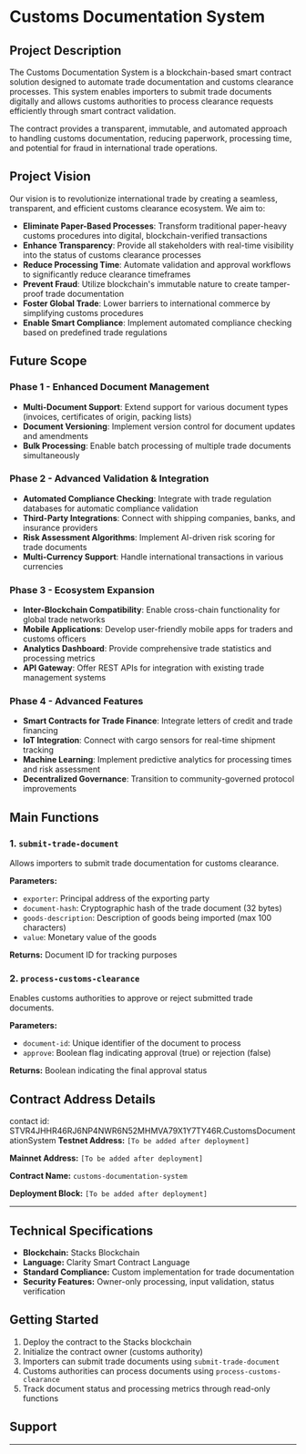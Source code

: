 # Customs Documentation System

## Project Description

The Customs Documentation System is a blockchain-based smart contract solution designed to automate trade documentation and customs clearance processes. This system enables importers to submit trade documents digitally and allows customs authorities to process clearance requests efficiently through smart contract validation.

The contract provides a transparent, immutable, and automated approach to handling customs documentation, reducing paperwork, processing time, and potential for fraud in international trade operations.

## Project Vision

Our vision is to revolutionize international trade by creating a seamless, transparent, and efficient customs clearance ecosystem. We aim to:

- **Eliminate Paper-Based Processes**: Transform traditional paper-heavy customs procedures into digital, blockchain-verified transactions
- **Enhance Transparency**: Provide all stakeholders with real-time visibility into the status of customs clearance processes
- **Reduce Processing Time**: Automate validation and approval workflows to significantly reduce clearance timeframes
- **Prevent Fraud**: Utilize blockchain's immutable nature to create tamper-proof trade documentation
- **Foster Global Trade**: Lower barriers to international commerce by simplifying customs procedures
- **Enable Smart Compliance**: Implement automated compliance checking based on predefined trade regulations

## Future Scope

### Phase 1 - Enhanced Document Management
- **Multi-Document Support**: Extend support for various document types (invoices, certificates of origin, packing lists)
- **Document Versioning**: Implement version control for document updates and amendments
- **Bulk Processing**: Enable batch processing of multiple trade documents simultaneously

### Phase 2 - Advanced Validation & Integration
- **Automated Compliance Checking**: Integrate with trade regulation databases for automatic compliance validation
- **Third-Party Integrations**: Connect with shipping companies, banks, and insurance providers
- **Risk Assessment Algorithms**: Implement AI-driven risk scoring for trade documents
- **Multi-Currency Support**: Handle international transactions in various currencies

### Phase 3 - Ecosystem Expansion
- **Inter-Blockchain Compatibility**: Enable cross-chain functionality for global trade networks
- **Mobile Applications**: Develop user-friendly mobile apps for traders and customs officers
- **Analytics Dashboard**: Provide comprehensive trade statistics and processing metrics
- **API Gateway**: Offer REST APIs for integration with existing trade management systems

### Phase 4 - Advanced Features
- **Smart Contracts for Trade Finance**: Integrate letters of credit and trade financing
- **IoT Integration**: Connect with cargo sensors for real-time shipment tracking
- **Machine Learning**: Implement predictive analytics for processing times and risk assessment
- **Decentralized Governance**: Transition to community-governed protocol improvements

## Main Functions

### 1. `submit-trade-document`
Allows importers to submit trade documentation for customs clearance.

**Parameters:**
- `exporter`: Principal address of the exporting party
- `document-hash`: Cryptographic hash of the trade document (32 bytes)
- `goods-description`: Description of goods being imported (max 100 characters)
- `value`: Monetary value of the goods

**Returns:** Document ID for tracking purposes

### 2. `process-customs-clearance`
Enables customs authorities to approve or reject submitted trade documents.

**Parameters:**
- `document-id`: Unique identifier of the document to process
- `approve`: Boolean flag indicating approval (true) or rejection (false)

**Returns:** Boolean indicating the final approval status

## Contract Address Details
contact id:
STVR4JHHR46RJ6NP4NWR6N52MHMVA79X1Y7TY46R.CustomsDocumentationSystem
**Testnet Address:** `[To be added after deployment]`

**Mainnet Address:** `[To be added after deployment]`

**Contract Name:** `customs-documentation-system`

**Deployment Block:** `[To be added after deployment]`

---

## Technical Specifications

- **Blockchain:** Stacks Blockchain
- **Language:** Clarity Smart Contract Language
- **Standard Compliance:** Custom implementation for trade documentation
- **Security Features:** Owner-only processing, input validation, status verification

## Getting Started

1. Deploy the contract to the Stacks blockchain
2. Initialize the contract owner (customs authority)
3. Importers can submit trade documents using `submit-trade-document`
4. Customs authorities can process documents using `process-customs-clearance`
5. Track document status and processing metrics through read-only functions

## Support

---